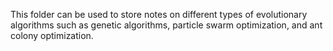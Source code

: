 This folder can be used to store notes on different types of evolutionary algorithms such as genetic algorithms, particle swarm optimization, and ant colony optimization.